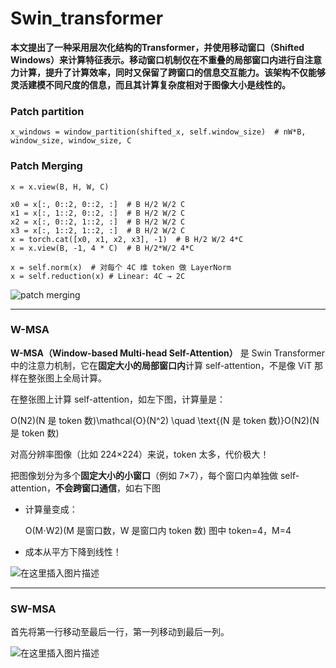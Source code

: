 # Swin_transformer

**本文提出了一种采用层次化结构的Transformer，并使用移动窗口（Shifted Windows）来计算特征表示。移动窗口机制仅在不重叠的局部窗口内进行自注意力计算，提升了计算效率，同时又保留了跨窗口的信息交互能力。该架构不仅能够灵活建模不同尺度的信息，而且其计算复杂度相对于图像大小是线性的。**



###  Patch partition

```
x_windows = window_partition(shifted_x, self.window_size)  # nW*B, window_size, window_size, C
```

### Patch Merging

```
x = x.view(B, H, W, C)

x0 = x[:, 0::2, 0::2, :]  # B H/2 W/2 C
x1 = x[:, 1::2, 0::2, :]  # B H/2 W/2 C
x2 = x[:, 0::2, 1::2, :]  # B H/2 W/2 C
x3 = x[:, 1::2, 1::2, :]  # B H/2 W/2 C
x = torch.cat([x0, x1, x2, x3], -1)  # B H/2 W/2 4*C
x = x.view(B, -1, 4 * C)  # B H/2*W/2 4*C

x = self.norm(x)  # 对每个 4C 维 token 做 LayerNorm
x = self.reduction(x) # Linear: 4C → 2C
```

![patch merging](https://i-blog.csdnimg.cn/direct/58279113326c4ce1a1c7e0d2383bc0d6.png#pic_center)

---

### W-MSA

**W-MSA（Window-based Multi-head Self-Attention）** 是 Swin Transformer 中的注意力机制，它在**固定大小的局部窗口内**计算 self-attention，不是像 ViT 那样在整张图上全局计算。



在整张图上计算 self-attention，如左下图，计算量是：

O(N2)(N 是 token 数)\mathcal{O}(N^2) \quad \text{(N 是 token 数)}O(N2)(N 是 token 数)

对高分辨率图像（比如 224×224）来说，token 太多，代价极大！



把图像划分为多个**固定大小的小窗口**（例如 7×7），每个窗口内单独做 self-attention，**不会跨窗口通信**，如右下图

- 计算量变成：

  O(M⋅W2)(M 是窗口数，W 是窗口内 token 数) 图中 token=4，M=4

- 成本从平方下降到线性！

![在这里插入图片描述](https://i-blog.csdnimg.cn/direct/545285fb54da4dc6b7fc776edc5a1aed.png#pic_center)

---

### SW-MSA

首先将第一行移动至最后一行，第一列移动到最后一列。

![在这里插入图片描述](https://i-blog.csdnimg.cn/direct/8ceaa87900644daa9802f041236dd780.png#pic_center)
